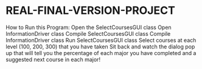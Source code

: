 # REAL-FINAL-VERSION-PROJECT

How to Run this Program:
Open the SelectCoursesGUI class 
Open InformationDriver class
Compile SelectCoursesGUI class
Compile InformationDriver class
Run SelectCoursesGUI class
Select courses at each level (100, 200, 300) that you have taken
Sit back and watch the dialog pop up that will tell you the percentage of each major you have completed and a suggested next course in each major! 
